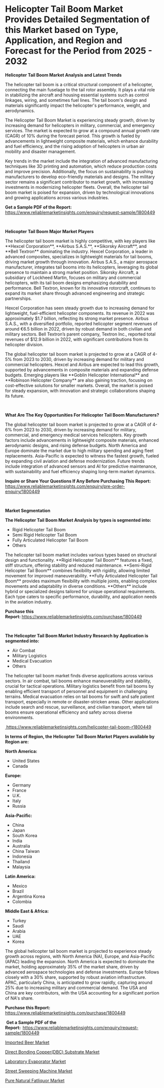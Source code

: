 <p><h1>Helicopter Tail Boom Market Provides Detailed Segmentation of this Market based on Type, Application, and Region and Forecast for the Period from 2025 - 2032</h1></p><p><strong>Helicopter Tail Boom Market Analysis and Latest Trends</strong></p>
<p><p>The helicopter tail boom is a critical structural component of a helicopter, connecting the main fuselage to the tail rotor assembly. It plays a vital role in stabilizing the aircraft and housing essential systems such as control linkages, wiring, and sometimes fuel lines. The tail boom's design and materials significantly impact the helicopter's performance, weight, and aerodynamics.</p><p>The Helicopter Tail Boom Market is experiencing steady growth, driven by increasing demand for helicopters in military, commercial, and emergency services. The market is expected to grow at a compound annual growth rate (CAGR) of 10% during the forecast period. This growth is fueled by advancements in lightweight composite materials, which enhance durability and fuel efficiency, and the rising adoption of helicopters in urban air mobility and disaster management.</p><p>Key trends in the market include the integration of advanced manufacturing techniques like 3D printing and automation, which reduce production costs and improve precision. Additionally, the focus on sustainability is pushing manufacturers to develop eco-friendly materials and designs. The military sector remains a significant contributor to market growth, with increasing investments in modernizing helicopter fleets. Overall, the helicopter tail boom market is poised for expansion, driven by technological innovations and growing applications across various industries.</p></p>
<p><strong>Get a Sample PDF of the Report:&nbsp;</strong> <a href="https://www.reliablemarketinsights.com/enquiry/request-sample/1800449?utm_campaign=2013&utm_medium=2&utm_source=Github&utm_content=ia&utm_term=22012025&utm_id=helicopter-tail-boom">https://www.reliablemarketinsights.com/enquiry/request-sample/1800449</a></p>
<p>&nbsp;</p>
<p><strong>Helicopter Tail Boom Major Market Players</strong></p>
<p><p>The helicopter tail boom market is highly competitive, with key players like **Hexcel Corporation**, **Airbus S.A.S.**, **Sikorsky Aircraft**, and **Bell Textron** dominating the industry. Hexcel Corporation, a leader in advanced composites, specializes in lightweight materials for tail booms, driving market growth through innovation. Airbus S.A.S., a major aerospace manufacturer, integrates tail booms into its helicopters, leveraging its global presence to maintain a strong market position. Sikorsky Aircraft, a subsidiary of Lockheed Martin, focuses on military and commercial helicopters, with its tail boom designs emphasizing durability and performance. Bell Textron, known for its innovative rotorcraft, continues to expand its market share through advanced engineering and strategic partnerships.</p><p>Hexcel Corporation has seen steady growth due to increasing demand for lightweight, fuel-efficient helicopter components. Its revenue in 2022 was approximately $1.7 billion, reflecting its strong market presence. Airbus S.A.S., with a diversified portfolio, reported helicopter segment revenues of around €6.5 billion in 2022, driven by robust demand in both civilian and military sectors. Bell Textron’s parent company, Textron Inc., reported total revenues of $12.9 billion in 2022, with significant contributions from its helicopter division.</p><p>The global helicopter tail boom market is projected to grow at a CAGR of 4-5% from 2023 to 2030, driven by increasing demand for military and commercial helicopters. Hexcel and Airbus are expected to lead this growth, supported by advancements in composite materials and expanding defense budgets. Emerging players like **Goblin Helicopter International** and **Robinson Helicopter Company** are also gaining traction, focusing on cost-effective solutions for smaller markets. Overall, the market is poised for steady expansion, with innovation and strategic collaborations shaping its future.</p></p>
<p>&nbsp;</p>
<p><strong>What Are The Key Opportunities For Helicopter Tail Boom Manufacturers?</strong></p>
<p><p>The global helicopter tail boom market is projected to grow at a CAGR of 4-6% from 2023 to 2030, driven by increasing demand for military, commercial, and emergency medical services helicopters. Key growth factors include advancements in lightweight composite materials, enhanced aerodynamic designs, and rising defense budgets. North America and Europe dominate the market due to high military spending and aging fleet replacements. Asia-Pacific is expected to witness the fastest growth, fueled by expanding civil aviation and defense modernization. Future trends include integration of advanced sensors and AI for predictive maintenance, with sustainability and fuel efficiency shaping long-term market dynamics.</p></p>
<p><strong>Inquire or Share Your Questions If Any Before Purchasing This Report:</strong> <a href="https://www.reliablemarketinsights.com/enquiry/pre-order-enquiry/1800449?utm_campaign=2013&utm_medium=2&utm_source=Github&utm_content=ia&utm_term=22012025&utm_id=helicopter-tail-boom">https://www.reliablemarketinsights.com/enquiry/pre-order-enquiry/1800449</a></p>
<p>&nbsp;</p>
<p><strong>Market Segmentation</strong></p>
<p><strong>The Helicopter Tail Boom Market Analysis by types is segmented into:</strong></p>
<p><ul><li>Rigid Helicopter Tail Boom</li><li>Semi Rigid Helicopter Tail Boom</li><li>Fully Articulated Helicopter Tail Boom</li><li>Others</li></ul></p>
<p><p>The helicopter tail boom market includes various types based on structural design and functionality. **Rigid Helicopter Tail Boom** features a fixed, stiff structure, offering stability and reduced maintenance. **Semi-Rigid Helicopter Tail Boom** combines flexibility with rigidity, allowing limited movement for improved maneuverability. **Fully Articulated Helicopter Tail Boom** provides maximum flexibility with multiple joints, enabling complex movements and adaptability in diverse conditions. **Others** include hybrid or specialized designs tailored for unique operational requirements. Each type caters to specific performance, durability, and application needs in the aviation industry.</p></p>
<p><strong>Purchase this Report:&nbsp;</strong><a href="https://www.reliablemarketinsights.com/purchase/1800449?utm_campaign=2013&utm_medium=2&utm_source=Github&utm_content=ia&utm_term=22012025&utm_id=helicopter-tail-boom">https://www.reliablemarketinsights.com/purchase/1800449</a></p>
<p>&nbsp;</p>
<p><strong>The Helicopter Tail Boom Market Industry Research by Application is segmented into:</strong></p>
<p><ul><li>Air Combat</li><li>Military Logistics</li><li>Medical Evacuation</li><li>Others</li></ul></p>
<p><p>The helicopter tail boom market finds diverse applications across various sectors. In air combat, tail booms enhance maneuverability and stability, crucial for tactical operations. Military logistics benefit from tail booms by enabling efficient transport of personnel and equipment in challenging terrains. Medical evacuation relies on tail booms for swift and safe patient transport, especially in remote or disaster-stricken areas. Other applications include search and rescue, surveillance, and civilian transport, where tail booms ensure operational efficiency and safety across diverse environments.</p></p>
<p><a href="https://www.reliablemarketinsights.com/helicopter-tail-boom-r1800449?utm_campaign=2013&utm_medium=2&utm_source=Github&utm_content=ia&utm_term=22012025&utm_id=helicopter-tail-boom">&nbsp;https://www.reliablemarketinsights.com/helicopter-tail-boom-r1800449</a></p>
<p><strong>In terms of Region, the Helicopter Tail Boom Market Players available by Region are:</strong></p>
<p>
    <p> <strong> North America: </strong>
        <ul>
            <li>United States</li>
            <li>Canada</li>
        </ul>
        </p> 
    <p> <strong> Europe: </strong>
        <ul>
            <li>Germany</li>
            <li>France</li>
            <li>U.K.</li>
            <li>Italy</li>
            <li>Russia</li>
        </ul>
        </p> 
    <p> <strong> Asia-Pacific: </strong>
        <ul>
            <li>China</li>
            <li>Japan</li>
            <li>South Korea</li>
            <li>India</li>
            <li>Australia</li>
            <li>China Taiwan</li>
            <li>Indonesia</li>
            <li>Thailand</li>
            <li>Malaysia</li>
        </ul>
        </p> 
    <p> <strong> Latin America: </strong>
        <ul>
            <li>Mexico</li>
            <li>Brazil</li>
            <li>Argentina Korea</li>
            <li>Colombia</li>
        </ul>
        </p> 
    <p> <strong> Middle East & Africa: </strong>
        <ul>
            <li>Turkey</li>
            <li>Saudi</li>
            <li>Arabia</li>
            <li>UAE</li>
            <li>Korea</li>
        </ul>
    </p>
    </p>
<p><p>The global helicopter tail boom market is projected to experience steady growth across regions, with North America (NA), Europe, and Asia-Pacific (APAC) leading the expansion. North America is expected to dominate the market, holding approximately 35% of the market share, driven by advanced aerospace technologies and defense investments. Europe follows closely with a 30% share, supported by robust aviation infrastructure. APAC, particularly China, is anticipated to grow rapidly, capturing around 25% due to increasing military and commercial demand. The USA and China are key contributors, with the USA accounting for a significant portion of NA's share.</p></p>
<p><strong>Purchase this Report: </strong><a href="https://www.reliablemarketinsights.com/purchase/1800449?utm_campaign=2013&utm_medium=2&utm_source=Github&utm_content=ia&utm_term=22012025&utm_id=helicopter-tail-boom">https://www.reliablemarketinsights.com/purchase/1800449</a></p>
<p>&nbsp;<strong>Get a Sample PDF of the Report:&nbsp;&nbsp;</strong><a href="https://www.reliablemarketinsights.com/enquiry/request-sample/1800449?utm_campaign=2013&utm_medium=2&utm_source=Github&utm_content=ia&utm_term=22012025&utm_id=helicopter-tail-boom">https://www.reliablemarketinsights.com/enquiry/request-sample/1800449</a></p>
<p><strong></strong></p>
<p><p><a href="https://www.linkedin.com/pulse/comprehensive-imported-beer-market-report-projected-cagr-2xstf?utm_campaign=2013&utm_medium=2&utm_source=Github&utm_content=ia&utm_term=22012025&utm_id=helicopter-tail-boom">Imported Beer Market</a></p><p><a href="https://www.linkedin.com/pulse/detailed-direct-bonding-copperdbc-substrate-market-report-bssvf?utm_campaign=2013&utm_medium=2&utm_source=Github&utm_content=ia&utm_term=22012025&utm_id=helicopter-tail-boom">Direct Bonding Copper(DBC) Substrate Market</a></p><p><a href="https://www.linkedin.com/pulse/laboratory-evaporator-market-share-revenue-analysis-segment-forecasts-o4spe?utm_campaign=2013&utm_medium=2&utm_source=Github&utm_content=ia&utm_term=22012025&utm_id=helicopter-tail-boom">Laboratory Evaporator Market</a></p><p><a href="https://www.linkedin.com/pulse/positive-outlook-street-sweeping-machine-market-trend-xo0hc?utm_campaign=2013&utm_medium=2&utm_source=Github&utm_content=ia&utm_term=22012025&utm_id=helicopter-tail-boom">Street Sweeping Machine Market</a></p><p><a href="https://www.linkedin.com/pulse/pure-natural-fatliquor-market-revenue-insights-62-cagr-growth-j7plc?utm_campaign=2013&utm_medium=2&utm_source=Github&utm_content=ia&utm_term=22012025&utm_id=helicopter-tail-boom">Pure Natural Fatliquor Market</a></p></p>